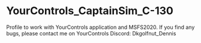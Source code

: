 # YourControls_CaptainSim_C-130
Profile to work with YourControls application and MSFS2020. If you find any bugs, please contact me on YourControls Discord: Dkgolfnut_Dennis
